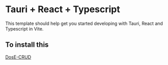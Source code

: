 # Tauri + React + Typescript

This template should help get you started developing with Tauri, React and Typescript in Vite.

## To install this

[DosE-CRUD](https://dose-products.netlify.app/products/dosecrud)
